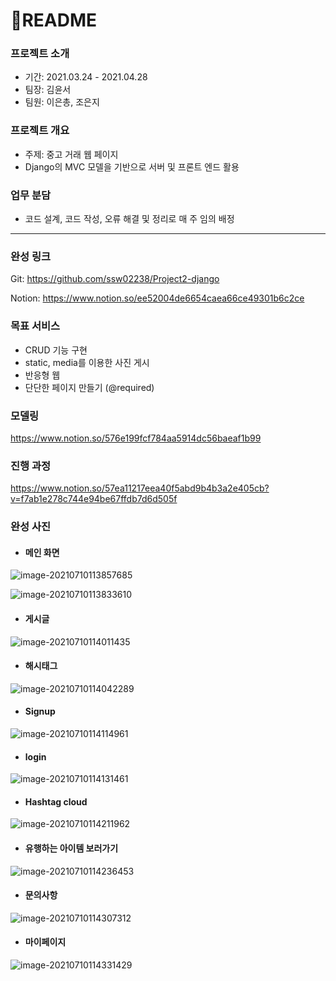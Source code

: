 # 📰README

### 프로젝트 소개 

- 기간: 2021.03.24 - 2021.04.28
- 팀장: 김윤서
- 팀원: 이은총, 조은지 



### 프로젝트 개요 

- 주제: 중고 거래 웹 페이지 
- Django의 MVC 모델을 기반으로 서버 및 프론트 엔드 활용 



### 업무 분담

- 코드 설계, 코드 작성, 오류 해결 및 정리로 매 주 임의 배정 

<hr>

### 완성 링크 

Git: https://github.com/ssw02238/Project2-django

Notion: https://www.notion.so/ee52004de6654caea66ce49301b6c2ce



### 목표 서비스 

- CRUD 기능 구현 
- static, media를 이용한 사진 게시 
- 반응형 웹 
- 단단한 페이지 만들기 (@required)



### 모델링

https://www.notion.so/576e199fcf784aa5914dc56baeaf1b99



### 진행 과정 

https://www.notion.so/57ea11217eea40f5abd9b4b3a2e405cb?v=f7ab1e278c744e94be67ffdb7d6d505f



### 완성 사진 

- #### 메인 화면 

![image-20210710113857685](README.assets/image-20210710113857685.png)

![image-20210710113833610](README.assets/image-20210710113833610.png)

- #### 게시글 

![image-20210710114011435](README.assets/image-20210710114011435.png)

- #### 해시태그 

![image-20210710114042289](image-20210710114042289.png)

- #### Signup

![image-20210710114114961](README.assets/image-20210710114114961.png)

- #### login

![image-20210710114131461](image-20210710114131461.png)

- #### Hashtag cloud 

![image-20210710114211962](README.assets/image-20210710114211962.png)

- #### 유행하는 아이템 보러가기 

![image-20210710114236453](README.assets/image-20210710114236453.png)

- #### 문의사항 

![image-20210710114307312](README.assets/image-20210710114307312.png)

- #### 마이페이지 

![image-20210710114331429](README.assets/image-20210710114331429.png)